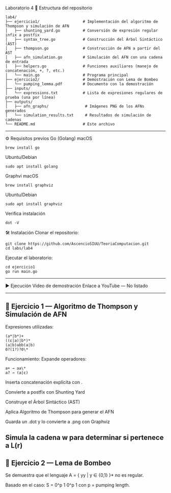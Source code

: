 Laboratorio 4
📁 Estructura del repositorio

```
lab4/
├── ejercicio1/                   # Implementación del algoritmo de Thompson y simulación de AFN
│   ├── shunting_yard.go          # Conversión de expresión regular infix a postfix
│   ├── syntax_tree.go            # Construcción del Árbol Sintáctico (AST)
│   ├── thompson.go               # Construcción de AFN a partir del AST
│   ├── afn_simulation.go         # Simulación del AFN con una cadena de entrada
│   ├── helpers.go                # Funciones auxiliares (manejo de concatenación, +, ?, etc.)
│   └── main.go                   # Programa principal
├── ejercicio2/                   # Demostración con Lema de Bombeo
│   └── pumping_lemma.pdf         # Documento con la demostración
├── inputs/
│   └── expressions.txt           # Lista de expresiones regulares de prueba (una por línea)
├── outputs/
│   ├── afn_graphs/                # Imágenes PNG de los AFNs generados
│   └── simulation_results.txt     # Resultados de simulación de cadenas
└── README.md                     # Este archivo
```

---

⚙️ Requisitos previos
Go (Golang)
macOS

```
brew install go
```

Ubuntu/Debian

```
sudo apt install golang
```

Graphvi
macOS

```
brew install graphviz
```

Ubuntu/Debian

```
sudo apt install graphviz
```

Verifica instalación

```
dot -V
```

🛠️ Instalación
Clonar el repositorio:

```
git clone https://github.com/AscencioSIUU/TeoriaComputacion.git
cd labs/lab4
```

Ejecutar el laboratorio:

```
cd ejercicio1
go run main.go
```

---

▶️ Ejecución
Video de demostración
Enlace a YouTube — No listado

---

## 🔹 Ejercicio 1 — Algoritmo de Thompson y Simulación de AFN

Expresiones utilizadas:

```
(a*|b*)+
((ε|a)|b*)*
(a|b)abb(a|b)
0?(1?)?0\*
```

Funcionamiento:
Expande operadores:

```
a+ → aa\*
a? → (a|ε)
```

Inserta concatenación explícita con .

Convierte a postfix con Shunting Yard

Construye el Árbol Sintáctico (AST)

Aplica Algoritmo de Thompson para generar el AFN

Guarda un .dot y lo convierte a .png con Graphviz

## Simula la cadena w para determinar si pertenece a L(r)

## 🔹 Ejercicio 2 — Lema de Bombeo

Se demuestra que el lenguaje
A = { yy | y ∈ {0,1} }\*
no es regular.

Basado en el caso:
S = 0^p 1 0^p 1
con p = pumping length.
